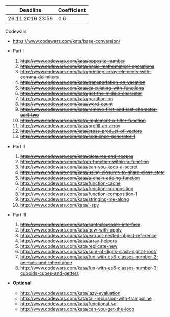 ﻿Deadline         |  Coefficient
-----------------|----------------
26.11.2016 23:59  | 0.6

Codewars 
  - https://www.codewars.com/kata/base-conversion/

  - Part I 
     1. ~~http://www.codewars.com/kata/opposite-number~~
     2. ~~http://www.codewars.com/kata/basic-mathematical-operations~~
     3. ~~http://www.codewars.com/kata/printing-array-elements-with-comma-delimiters~~
     4. ~~http://www.codewars.com/kata/transportation-on-vacation~~
     5. ~~http://www.codewars.com/kata/calculating-with-functions~~
     6. ~~http://www.codewars.com/kata/get-the-middle-character~~
     7. http://www.codewars.com/kata/partition-on
     8. ~~http://www.codewars.com/kata/word-count~~ 
     9. ~~http://www.codewars.com/kata/remove-first-and-last-character-part-two~~
     10. ~~http://www.codewars.com/kata/implement-a-filter-function~~ 
     11. ~~http://www.codewars.com/kata/prefill-an-array~~
     12. ~~http://www.codewars.com/kata/cross-product-of-vectors~~
     13. ~~http://www.codewars.com/kata/sequence-generator-1~~
  - Part II 
     1. ~~http://www.codewars.com/kata/closures-and-scopes~~
     2. ~~http://www.codewars.com/kata/a-function-within-a-function~~ 
     3. ~~http://www.codewars.com/kata/can-you-keep-a-secret~~
     4. ~~http://www.codewars.com/kata/using-closures-to-share-class-state~~
     5. ~~http://www.codewars.com/kata/a-chain-adding-function~~
     6. http://www.codewars.com/kata/function-cache
     7. http://www.codewars.com/kata/function-composition
     8. http://www.codewars.com/kata/function-composition-1
     9. http://www.codewars.com/kata/stringing-me-along
     10. http://www.codewars.com/kata/i-spy
  - Part III 
     1. ~~http://www.codewars.com/kata/santaclausable-interface~~
     2. http://www.codewars.com/kata/new-with-apply
     3. http://www.codewars.com/kata/extract-nested-object-reference
     4. ~~http://www.codewars.com/kata/array-helpers~~
     5. http://www.codewars.com/kata/replicate-new
     6. http://www.codewars.com/kata/sum-of-digits-slash-digital-root/
     7. ~~http://www.codewars.com/kata/fun-with-es6-classes-number-2-animals-and-inheritance~~
     8. http://www.codewars.com/kata/fun-with-es6-classes-number-3-cuboids-cubes-and-getters
  - __Optional__
     - http://www.codewars.com/kata/lazy-evaluation
     - http://www.codewars.com/kata/tail-recursion-with-trampoline
     - http://www.codewars.com/kata/functional-sql
     - http://www.codewars.com/kata/can-you-get-the-loop
